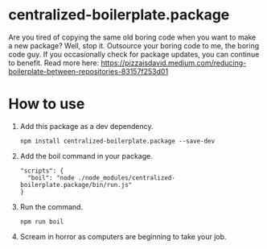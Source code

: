 # centralized-boilerplate.package
Are you tired of copying the same old boring code when you want to make a new package? Well, stop it. Outsource your boring code to me, the boring code guy. If you occasionally check for package updates, you can continue to benefit. Read more here: https://pizzaisdavid.medium.com/reducing-boilerplate-between-repositories-83157f253d01  

# How to use
1. Add this package as a dev dependency.
    ```
    npm install centralized-boilerplate.package --save-dev
    ```
1. Add the boil command in your package.
    ```
    "scripts": {
      "boil": "node ./node_modules/centralized-boilerplate.package/bin/run.js"
    }
    ```
1. Run the command.
    ```
    npm run boil
    ```
1. Scream in horror as computers are beginning to take your job.
